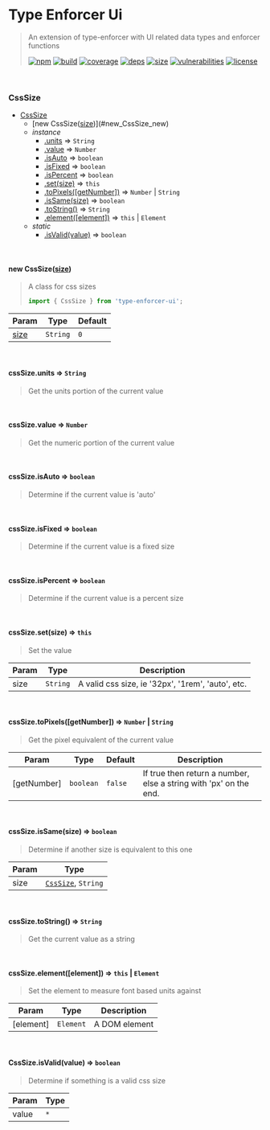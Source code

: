 # Type Enforcer Ui

> An extension of type-enforcer with UI related data types and enforcer functions
>
> [![npm][npm]][npm-url]
[![build][build]][build-url]
[![coverage][coverage]][coverage-url]
[![deps][deps]][deps-url]
[![size][size]][size-url]
[![vulnerabilities][vulnerabilities]][vulnerabilities-url]
[![license][license]][license-url]


<br><a name="CssSize"></a>

### CssSize

* [CssSize](#CssSize)
    * [new CssSize([size])](#new_CssSize_new)
    * _instance_
        * [.units](#CssSize+units) ⇒ <code>String</code>
        * [.value](#CssSize+value) ⇒ <code>Number</code>
        * [.isAuto](#CssSize+isAuto) ⇒ <code>boolean</code>
        * [.isFixed](#CssSize+isFixed) ⇒ <code>boolean</code>
        * [.isPercent](#CssSize+isPercent) ⇒ <code>boolean</code>
        * [.set(size)](#CssSize+set) ⇒ <code>this</code>
        * [.toPixels([getNumber])](#CssSize+toPixels) ⇒ <code>Number</code> \| <code>String</code>
        * [.isSame(size)](#CssSize+isSame) ⇒ <code>boolean</code>
        * [.toString()](#CssSize+toString) ⇒ <code>String</code>
        * [.element([element])](#CssSize+element) ⇒ <code>this</code> \| <code>Element</code>
    * _static_
        * [.isValid(value)](#CssSize.isValid) ⇒ <code>boolean</code>


<br><a name="new_CssSize_new"></a>

#### new CssSize([size])
> A class for css sizes
> 
> ``` javascript
> import { CssSize } from 'type-enforcer-ui';
> ```


| Param | Type | Default |
| --- | --- | --- |
| [size] | <code>String</code> | <code>0</code> | 


<br><a name="CssSize+units"></a>

#### cssSize.units ⇒ <code>String</code>
> Get the units portion of the current value


<br><a name="CssSize+value"></a>

#### cssSize.value ⇒ <code>Number</code>
> Get the numeric portion of the current value


<br><a name="CssSize+isAuto"></a>

#### cssSize.isAuto ⇒ <code>boolean</code>
> Determine if the current value is 'auto'


<br><a name="CssSize+isFixed"></a>

#### cssSize.isFixed ⇒ <code>boolean</code>
> Determine if the current value is a fixed size


<br><a name="CssSize+isPercent"></a>

#### cssSize.isPercent ⇒ <code>boolean</code>
> Determine if the current value is a percent size


<br><a name="CssSize+set"></a>

#### cssSize.set(size) ⇒ <code>this</code>
> Set the value


| Param | Type | Description |
| --- | --- | --- |
| size | <code>String</code> | A valid css size, ie '32px', '1rem', 'auto', etc. |


<br><a name="CssSize+toPixels"></a>

#### cssSize.toPixels([getNumber]) ⇒ <code>Number</code> \| <code>String</code>
> Get the pixel equivalent of the current value


| Param | Type | Default | Description |
| --- | --- | --- | --- |
| [getNumber] | <code>boolean</code> | <code>false</code> | If true then return a number, else a string with 'px' on the end. |


<br><a name="CssSize+isSame"></a>

#### cssSize.isSame(size) ⇒ <code>boolean</code>
> Determine if another size is equivalent to this one


| Param | Type |
| --- | --- |
| size | [<code>CssSize</code>](#CssSize), <code>String</code> | 


<br><a name="CssSize+toString"></a>

#### cssSize.toString() ⇒ <code>String</code>
> Get the current value as a string


<br><a name="CssSize+element"></a>

#### cssSize.element([element]) ⇒ <code>this</code> \| <code>Element</code>
> Set the element to measure font based units against


| Param | Type | Description |
| --- | --- | --- |
| [element] | <code>Element</code> | A DOM element |


<br><a name="CssSize.isValid"></a>

#### CssSize.isValid(value) ⇒ <code>boolean</code>
> Determine if something is a valid css size


| Param | Type |
| --- | --- |
| value | <code>\*</code> | 


[npm]: https://img.shields.io/npm/v/type-enforcer-ui.svg
[npm-url]: https://npmjs.com/package/type-enforcer-ui
[build]: https://travis-ci.org/DarrenPaulWright/type-enforcer-ui.svg?branch&#x3D;master
[build-url]: https://travis-ci.org/DarrenPaulWright/type-enforcer-ui
[coverage]: https://coveralls.io/repos/github/DarrenPaulWright/type-enforcer-ui/badge.svg?branch&#x3D;master
[coverage-url]: https://coveralls.io/github/DarrenPaulWright/type-enforcer-ui?branch&#x3D;master
[deps]: https://david-dm.org/darrenpaulwright/type-enforcer-ui.svg
[deps-url]: https://david-dm.org/darrenpaulwright/type-enforcer-ui
[size]: https://packagephobia.now.sh/badge?p&#x3D;type-enforcer-ui
[size-url]: https://packagephobia.now.sh/result?p&#x3D;type-enforcer-ui
[vulnerabilities]: https://snyk.io/test/github/DarrenPaulWright/type-enforcer-ui/badge.svg?targetFile&#x3D;package.json
[vulnerabilities-url]: https://snyk.io/test/github/DarrenPaulWright/type-enforcer-ui?targetFile&#x3D;package.json
[license]: https://img.shields.io/github/license/DarrenPaulWright/type-enforcer-ui.svg
[license-url]: https://npmjs.com/package/type-enforcer-ui/LICENSE.md
